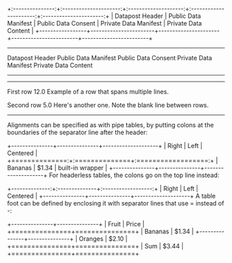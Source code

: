  +:---------------:+:---------------------:+:--------------------:+:----------------------:+:----------------------:+
 | Datapost Header |  Public Data Manifest |  Public Data Consent |  Private Data Manifest |  Private Data Content  |
 +-----------------+-----------------------+----------------------+------------------------+------------------------+

 ----------------- ---------------------- --------------------- ----------------------- ----------------------
  Datapost Header   Public Data Manifest   Public Data Consent   Private Data Manifest   Private Data Content  
 ----------------- ---------------------- --------------------- ----------------------- ---------------------- 

 ----------- ------- --------------- -------------------------
   First    row                12.0 Example of a row that
                                    spans multiple lines.

  Second    row                 5.0 Here's another one. Note
                                    the blank line between
                                    rows.
----------- ------- --------------- -------------------------

Alignments can be specified as with pipe tables, by putting colons at the boundaries of the separator line after the header:

+---------------+---------------+--------------------+
| Right         | Left          | Centered           |
+==============:+:==============+:==================:+
| Bananas       | $1.34         | built-in wrapper   |
+---------------+---------------+--------------------+
For headerless tables, the colons go on the top line instead:

+--------------:+:--------------+:------------------:+
| Right         | Left          | Centered           |
+---------------+---------------+--------------------+
A table foot can be defined by enclosing it with separator lines that use = instead of -:

 +---------------+---------------+
 | Fruit         | Price         |
 +===============+===============+
 | Bananas       | $1.34         |
 +---------------+---------------+
 | Oranges       | $2.10         |
 +===============+===============+
 | Sum           | $3.44         |
 +===============+===============+
